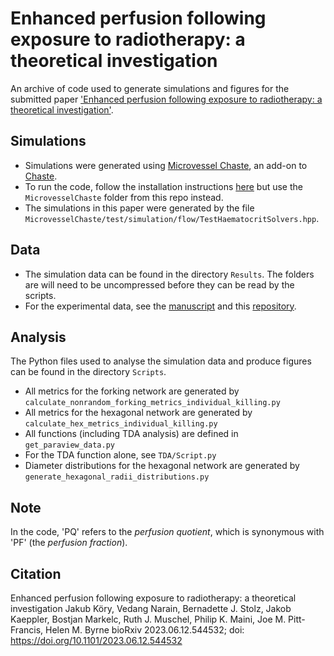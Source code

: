 # Enhanced perfusion following exposure to radiotherapy: a theoretical investigation

An archive of code used to generate simulations and figures for the submitted paper ['Enhanced perfusion following exposure to radiotherapy: a theoretical investigation'](https://www.biorxiv.org/content/10.1101/2023.06.12.544532v1).

## Simulations

- Simulations were generated using [Microvessel Chaste](https://jmsgrogan.github.io/MicrovesselChaste/), an add-on to [Chaste](http://www.cs.ox.ac.uk/chaste/).
- To run the code, follow the installation instructions [here](https://jmsgrogan.github.io/MicrovesselChaste/) but use the `MicrovesselChaste` folder from this repo instead.  
- The simulations in this paper were generated by the file `MicrovesselChaste/test/simulation/flow/TestHaematocritSolvers.hpp`.

## Data

- The simulation data can be found in the directory `Results`. The folders are will need to be uncompressed before they can be read by the scripts.
- For the experimental data, see the [manuscript](www.biorxiv.org/content/10.1101/2023.06.12.544532v1) and this [repository](https://zenodo.org/record/8011700).

## Analysis

The Python files used to analyse the simulation data and produce figures can be found in the directory `Scripts`.

- All metrics for the forking network are generated by `calculate_nonrandom_forking_metrics_individual_killing.py`
- All metrics for the hexagonal network are generated by `calculate_hex_metrics_individual_killing.py`
- All functions (including TDA analysis) are defined in `get_paraview_data.py`
- For the TDA function alone, see `TDA/Script.py`
- Diameter distributions for the hexagonal network are generated by `generate_hexagonal_radii_distributions.py`

## Note

In the code, 'PQ' refers to the _perfusion quotient_, which is synonymous with 'PF' (the _perfusion fraction_).

## Citation

Enhanced perfusion following exposure to radiotherapy: a theoretical investigation
Jakub Köry, Vedang Narain, Bernadette J. Stolz, Jakob Kaeppler, Bostjan Markelc, Ruth J. Muschel, Philip K. Maini, Joe M. Pitt-Francis, Helen M. Byrne
bioRxiv 2023.06.12.544532; doi: https://doi.org/10.1101/2023.06.12.544532
